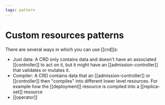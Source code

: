```yaml
---
tags: pattern
---
```


# Custom resources patterns
There are several ways in which you can use [[crd]]s:

* Just data: A CRD only contains data and doesn't have an associated [[controller]] to act on it, but it might have an [[admission-controller]] that validates or mutates it.
* Compiler: A CRD contains data that an [[admission-controller]] or [[controller]] then "compiles" into different lower level resources. For example how the [[deployment]] resource is compiled into a [[replica-set]] resource
* [[operator]]

